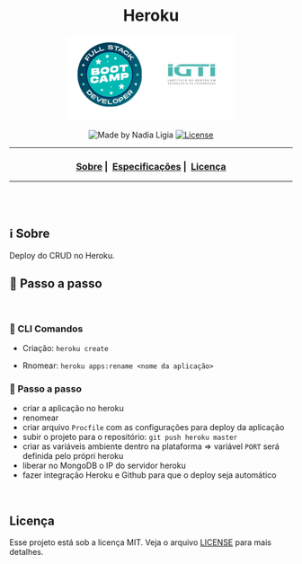 <h1 align="center">Heroku</h1>
<p align="center">
  <img src="./assets/logo.jpeg" width="300" heigth="300">
</p>

<p align="center">
  <img alt="Made by Nadia Ligia" src="https://img.shields.io/badge/made%20by-Nadia%20Ligia-informational">
  
  <a href="license.md">
  <img alt="License" src="https://img.shields.io/badge/License-MIT-informational">
  </a>
</p>

___

<h3 align="center">
  <a href="#information_source-sobre">Sobre</a>&nbsp;|&nbsp;
  <a href="#book-especificações">Especificações</a>&nbsp;|&nbsp;
  <a href="#licença">Licença</a>
</h3>

___

<br>
<br>

## ℹ️ Sobre

Deploy do CRUD no Heroku.

## 📖 Passo a passo

<br>

### 📌 CLI Comandos

- Criação: `heroku create`

- Rnomear: `heroku apps:rename <nome da aplicação>`

### 📌 Passo a passo

- criar a aplicação no heroku
- renomear
- criar arquivo `Procfile` com as configurações para deploy da aplicação
- subir o projeto para o repositório: `git push heroku master`
- criar as variáveis ambiente dentro na plataforma => variável `PORT` será definida pelo própri heroku
- liberar no MongoDB o IP do servidor heroku
- fazer integração Heroku e Github para que o deploy seja automático


<br>

## Licença 
Esse projeto está sob a licença MIT. Veja o arquivo [LICENSE](LICENSE) para mais detalhes.